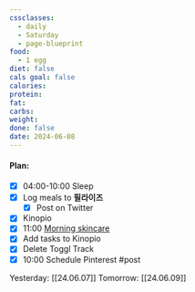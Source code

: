 ```yaml
---
cssclasses:
  - daily
  - Saturday
  - page-blueprint
food:
  - 1 egg
diet: false
cals goal: false
calories: 
protein: 
fat: 
carbs: 
weight: 
done: false
date: 2024-06-08
---
```

#### Plan:
- [x] 04:00-10:00 Sleep
- [x] Log meals to **필라이즈**
	- [x] Post on Twitter
- [x] Kinopio
- [x] 11:00 [Morning skincare](AM.png)
- [x] Add tasks to Kinopio
- [x] Delete Toggl Track
- [x] 10:00 Schedule Pinterest #post

Yesterday: [[24.06.07]]
Tomorrow: [[24.06.09]]